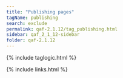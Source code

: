 ```yaml
---
title: "Publishing pages"
tagName: publishing
search: exclude
permalink: qaf-2.1.12/tag_publishing.html
sidebar: qaf_2_1_12-sidebar
folder: qaf-2.1.12
---
```

{% include taglogic.html %}

{% include links.html %}
